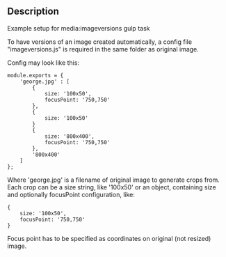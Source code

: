 ## Description

Example setup for media:imageversions gulp task

To have versions of an image created automatically, a config file "imageversions.js" is required in the same folder 
as original image.

Config may look like this:

```
module.exports = {
	'george.jpg' : [
		{
			size: '100x50',
			focusPoint: '750,750'
		},
		{
            size: '100x50'
        }
		{
			size: '800x400',
			focusPoint: '750,750'
		},
		'800x400'
	]
};
```

Where 'george.jpg' is a filename of original image to generate crops from.
Each crop can be a size string, like '100x50' or an object, containing size and optionally focusPoint configuration, 
like:

```
{
	size: '100x50',
	focusPoint: '750,750'
}
```

Focus point has to be specified as coordinates on original (not resized) image. 
